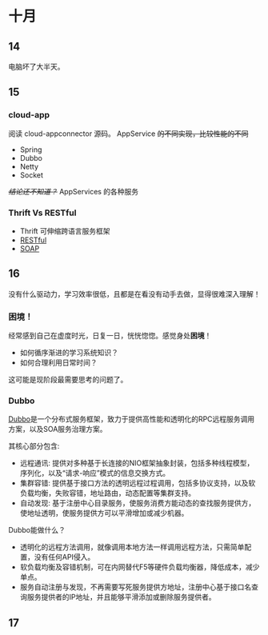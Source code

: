 十月
=======

## 14
电脑坏了大半天。

## 15

### cloud-app

阅读 cloud-appconnector 源码。
AppService <del>的不同实现，比较性能的不同</del>

- Spring
- Dubbo
- Netty
- Socket

<del>*结论还不知道？*</del>
AppServices 的各种服务

### Thrift Vs RESTful

* Thrift 可伸缩跨语言服务框架
* [RESTful][ws-restful]
* [SOAP]

[soap]: http://zh.wikipedia.org/zh-cn/SOAP
[ws-restful]: http://www.ibm.com/developerworks/cn/webservices/ws-restful/

## 16

没有什么驱动力，学习效率很低，且都是在看没有动手去做，显得很难深入理解！

### 困境！

经常感到自己在虚度时光，日复一日，恍恍惚惚。感觉身处**困境**！
* 如何循序渐进的学习系统知识？
* 如何合理利用日常时间？

这可能是现阶段最需要思考的问题了。

### Dubbo

[Dubbo]是一个分布式服务框架，致力于提供高性能和透明化的RPC远程服务调用方案，以及SOA服务治理方案。

其核心部分包含:
* 远程通讯: 提供对多种基于长连接的NIO框架抽象封装，包括多种线程模型，序列化，以及“请求-响应”模式的信息交换方式。
* 集群容错: 提供基于接口方法的透明远程过程调用，包括多协议支持，以及软负载均衡，失败容错，地址路由，动态配置等集群支持。
* 自动发现: 基于注册中心目录服务，使服务消费方能动态的查找服务提供方，使地址透明，使服务提供方可以平滑增加或减少机器。

Dubbo能做什么？
* 透明化的远程方法调用，就像调用本地方法一样调用远程方法，只需简单配置，没有任何API侵入。
* 软负载均衡及容错机制，可在内网替代F5等硬件负载均衡器，降低成本，减少单点。
* 服务自动注册与发现，不再需要写死服务提供方地址，注册中心基于接口名查询服务提供者的IP地址，并且能够平滑添加或删除服务提供者。


[dubbo]: http://alibaba.github.io/dubbo-doc-static/Home-zh.htm
[dubbo-architecture]: http://shiyanjun.cn/archives/325.html

## 17
